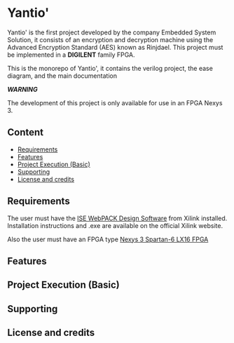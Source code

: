 # Yantio'

Yantio' is the first project developed by the company Embedded System Solution, it consists of an encryption and decryption machine using the Advanced Encryption Standard (AES) known as Rinjdael. This project must be implemented in a **DIGILENT** family FPGA.

This is the monorepo of Yantio', it contains the verilog project, the ease diagram, and the main documentation 

***WARNING*** 

The development of this project is only available for use in an FPGA Nexys 3.

## Content

- [Requirements](https://github.com/PauloHJ/ProyectoFinal_SistemasEmbebidosFJ21/blob/main/README.md#content)
- [Features](https://github.com/PauloHJ/ProyectoFinal_SistemasEmbebidosFJ21/blob/main/README.md#features)
- [Project Execution (Basic)](https://github.com/PauloHJ/ProyectoFinal_SistemasEmbebidosFJ21/blob/main/README.md#project-execution-basic)
- [Supporting](https://github.com/PauloHJ/ProyectoFinal_SistemasEmbebidosFJ21/blob/main/README.md#supporting)
- [License and credits](https://github.com/PauloHJ/ProyectoFinal_SistemasEmbebidosFJ21/blob/main/README.md#license-and-credits)

## Requirements

The user must have the [ISE WebPACK Design Software](https://www.xilinx.com/products/design-tools/ise-design-suite/ise-webpack.html) from Xilink installed. 
Installation instructions and .exe are available on the official Xilink website.

Also the user must have an FPGA type [Nexys 3 Spartan-6 LX16 FPGA](https://reference.digilentinc.com/programmable-logic/nexys-3/start)

## Features
## Project Execution (Basic)
## Supporting
## License and credits


